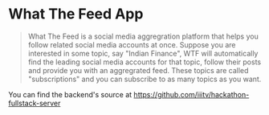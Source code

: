 # What The Feed App

> What The Feed is a social media aggregration platform that helps you follow related social media accounts at once. Suppose you are interested in some topic, say "Indian Finance", WTF will automatically find the leading social media accounts for that topic, follow their posts and provide you with an aggregrated feed. These topics are called "subscriptions" and you can subscribe to as many topics as you want.

You can find the backend's source at https://github.com/iiitv/hackathon-fullstack-server

